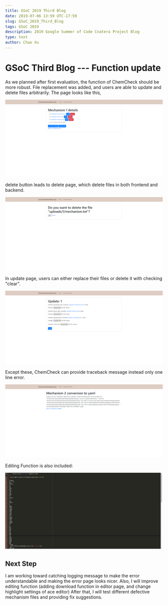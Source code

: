 ```yaml
---
title: GSoC 2019 Third Blog
date: 2019-07-06 13:59 UTC-17:59
slug: GSoC_2019_Third_Blog
tags: GSoC 2019
description: 2019 Google Summer of Code Cnatera Project Blog
type: text
author: Chao Xu
---
```


# GSoC Third Blog --- Function update

As we planned after first evaluation, the function of ChemCheck should be more robust. File replacement was added, and users are able to
update and delete files arbitrarily. The page looks like this,

![image of detail page](https://github.com/12Chao/myproject/blob/master/images/detail%20page2.png)

delete button leads to delete page, which delete files in both frontend and backend.

![image of delete page](https://github.com/12Chao/myproject/blob/master/images/delete%20page.png)

In update page, users can either replace their files or delete it with checking "clear". 

![image of update page](https://github.com/12Chao/myproject/blob/master/images/update%20page.png)

Except these, ChemCheck can provide traceback message instead only one line error.

![image of error page](https://github.com/12Chao/myproject/blob/master/images/error_page.png)

Editing Function is also included:

![image of editor page](https://github.com/12Chao/myproject/blob/master/images/ace_editor.png)

## Next Step

I am working toward catching logging message to make the error understandable and making the error page looks nicer. Also, I will improve editing function (adding download function in editor page, and change highlight settings of ace editor)  After that, I will test different
defective mechanism files and providing fix suggestions.
